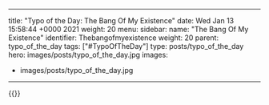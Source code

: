 
---
title: "Typo of the Day: The Bang Of My Existence"
date: Wed Jan 13 15:58:44 +0000 2021
weight: 20
menu:
  sidebar:
    name: "The Bang Of My Existence"
    identifier: Thebangofmyexistence
    weight: 20
    parent: typo_of_the_day
tags: ["#TypoOfTheDay"]
type: posts/typo_of_the_day
hero: images/posts/typo_of_the_day.jpg
images:
- images/posts/typo_of_the_day.jpg
---


{{<x user="mariatta" id="1349385401031528449">}}

